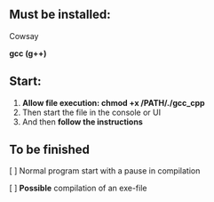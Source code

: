 ## Must be installed:
Cowsay

**gcc (g++)**

## Start:
1. **Allow file execution: chmod +x /PATH/./gcc_cpp**
2. Then start the file in the console or UI
3. And then **follow the instructions**

## To be finished
[ ] Normal program start with a pause in compilation

[ ] **Possible** compilation of an exe-file
